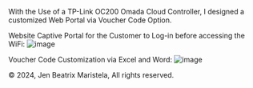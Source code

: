 With the Use of a TP-Link OC200 Omada Cloud Controller, I designed a customized Web Portal via Voucher Code Option.

Website Captive Portal for the Customer to Log-in before accessing the WiFi:
![image](https://github.com/user-attachments/assets/2603a8e1-318b-414d-a35e-7a665db0fc90)

Voucher Code Customization via Excel and Word:
![image](https://github.com/user-attachments/assets/34ad412e-9e0c-493c-b4a9-46fda395b6e4)

© 2024, Jen Beatrix Maristela, All rights reserved.
